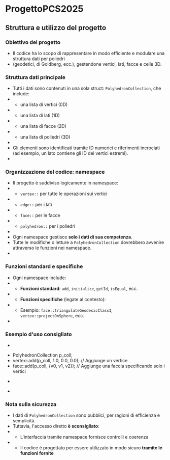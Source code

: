 # ProgettoPCS2025
## Struttura e utilizzo del progetto
### Obiettivo del progetto
 * Il codice ha lo scopo di rappresentare in modo efficiente e modulare una struttura dati per poliedri
 * (geodetici, di Goldberg, ecc.), gestendone vertici, lati, facce e celle 3D.
### Struttura dati principale
 * Tutti i dati sono contenuti in una sola struct: `PolyhedronCollection`, che include:
 * - una lista di vertici (0D)
 * - una lista di lati (1D)
 * - una lista di facce (2D)
 * - una lista di poliedri (3D)
 *
 * Gli elementi sono identificati tramite ID numerici e riferimenti incrociati (ad esempio, un lato contiene gli ID dei vertici estremi).
 *
### Organizzazione del codice: namespace
 * Il progetto è suddiviso logicamente in namespace:
 * - `vertex::` per tutte le operazioni sui vertici
 * - `edge::` per i lati
 * - `face::` per le facce
 * - `polyhedron::` per i poliedri
 *
 * Ogni namespace gestisce **solo i dati di sua competenza**.
 * Tutte le modifiche o letture a `PolyhedronCollection` dovrebbero avvenire attraverso le funzioni nei namespace.
 *
### Funzioni standard e specifiche
 * Ogni namespace include:
 * - **Funzioni standard**: `add`, `initialize`, `getId`, `isEqual`, ecc.
 * - **Funzioni specifiche** (legate al contesto):
 *   - Esempio: `face::triangulateGeodesicClassI`, `vertex::projectOnSphere`, ecc.
 *
 ### Esempio d'uso consigliato
 * ```cpp
 * PolyhedronCollection p_coll;
 * vertex::add(p_coll, 1.0, 0.0, 0.0);          // Aggiunge un vertice
 * face::add(p_coll, {v0, v1, v2});             // Aggiunge una faccia specificando solo i vertici
 * ```
 *
 ### Nota sulla sicurezza
 * I dati di `PolyhedronCollection` sono pubblici, per ragioni di efficienza e semplicità.
 * Tuttavia, l'accesso diretto **è sconsigliato**:
 * - L'interfaccia tramite namespace fornisce controlli e coerenza
 * - Il codice è progettato per essere utilizzato in modo sicuro **tramite le funzioni fornite**

